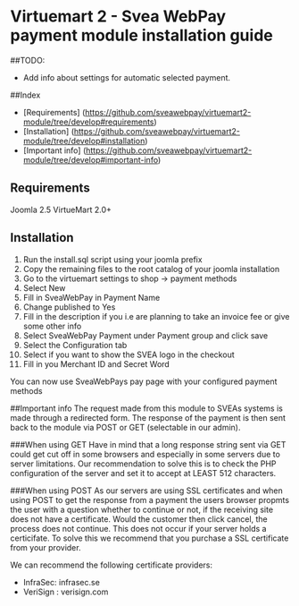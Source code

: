 # Virtuemart 2 - Svea WebPay payment module installation guide

##TODO:
- Add info about settings for automatic selected payment.

##Index
* [Requirements] (https://github.com/sveawebpay/virtuemart2-module/tree/develop#requirements)
* [Installation] (https://github.com/sveawebpay/virtuemart2-module/tree/develop#installation)
* [Important info] (https://github.com/sveawebpay/virtuemart2-module/tree/develop#important-info)


## Requirements
Joomla 2.5
VirtueMart 2.0+

## Installation
1.  Run the install.sql script using your joomla prefix
2.  Copy the remaining files to the root catalog of your joomla installation
3.  Go to the virtuemart settings to shop -> payment methods
4.  Select New
5.  Fill in SveaWebPay in Payment Name
6.  Change published to Yes
7.  Fill in the description if you i.e are planning to take an invoice fee or give some other info
8.  Select SveaWebPay Payment under Payment group and click save
9.  Select the Configuration tab
10. Select if you want to show the SVEA logo in the checkout
11. Fill in you Merchant ID and Secret Word

You can now use SveaWebPays pay page with your configured payment methods


##Important info
The request made from this module to SVEAs systems is made through a redirected form. 
The response of the payment is then sent back to the module via POST or GET (selectable in our admin).

###When using GET
Have in mind that a long response string sent via GET could get cut off in some browsers and especially in some servers due to server limitations. 
Our recommendation to solve this is to check the PHP configuration of the server and set it to accept at LEAST 512 characters.


###When using POST
As our servers are using SSL certificates and when using POST to get the response from a payment the users browser propmts the user with a question whether to continue or not, if the receiving site does not have a certificate.
Would the customer then click cancel, the process does not continue.  This does not occur if your server holds a certicifate. To solve this we recommend that you purchase a SSL certificate from your provider.

We can recommend the following certificate providers:
* InfraSec:  infrasec.se
* VeriSign : verisign.com
